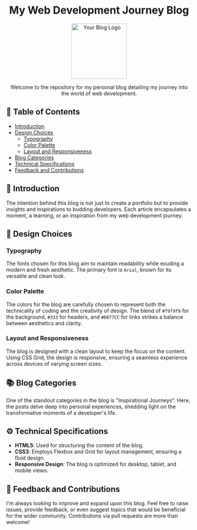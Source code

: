 <h1 align="center">My Web Development Journey Blog</h1>

<p align="center">
  <img src="path_to_your_logo_or_image.png" alt="Your Blog Logo" width="150" />
</p>

<p align="center">Welcome to the repository for my personal blog detailing my journey into the world of web development.</p>

<h2>📌 Table of Contents</h2>

- [Introduction](#introduction)
- [Design Choices](#design-choices)
  - [Typography](#typography)
  - [Color Palette](#color-palette)
  - [Layout and Responsiveness](#layout-and-responsiveness)
- [Blog Categories](#blog-categories)
- [Technical Specifications](#technical-specifications)
- [Feedback and Contributions](#feedback-and-contributions)

<h2 id="introduction">🚀 Introduction</h2>

<p>The intention behind this blog is not just to create a portfolio but to provide insights and inspirations to budding developers. Each article encapsulates a moment, a learning, or an inspiration from my web development journey.</p>

<h2 id="design-choices">🎨 Design Choices</h2>

<h3 id="typography">Typography</h3>

<p>The fonts chosen for this blog aim to maintain readability while exuding a modern and fresh aesthetic. The primary font is <code>Arial</code>, known for its versatile and clean look.</p>

<h3 id="color-palette">Color Palette</h3>

<p>The colors for the blog are carefully chosen to represent both the technicality of coding and the creativity of design. The blend of <code>#f9f9f9</code> for the background, <code>#333</code> for headers, and <code>#0077CC</code> for links strikes a balance between aesthetics and clarity.</p>

<h3 id="layout-and-responsiveness">Layout and Responsiveness</h3>

<p>The blog is designed with a clean layout to keep the focus on the content. Using CSS Grid, the design is responsive, ensuring a seamless experience across devices of varying screen sizes.</p>

<h2 id="blog-categories">📚 Blog Categories</h2>

<p>One of the standout categories in the blog is "Inspirational Journeys". Here, the posts delve deep into personal experiences, shedding light on the transformative moments of a developer's life.</p>

<h2 id="technical-specifications">⚙️ Technical Specifications</h2>

<ul>
  <li><strong>HTML5</strong>: Used for structuring the content of the blog.</li>
  <li><strong>CSS3</strong>: Employs Flexbox and Grid for layout management, ensuring a fluid design.</li>
  <li><strong>Responsive Design</strong>: The blog is optimized for desktop, tablet, and mobile views.</li>
</ul>

<h2 id="feedback-and-contributions">💌 Feedback and Contributions</h2>

<p>I'm always looking to improve and expand upon this blog. Feel free to raise issues, provide feedback, or even suggest topics that would be beneficial for the wider community. Contributions via pull requests are more than welcome!</p>
